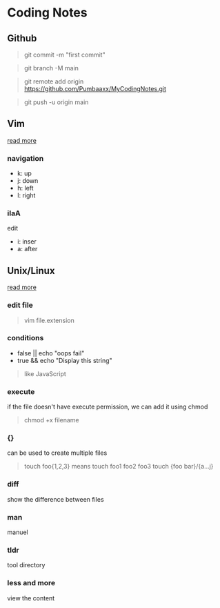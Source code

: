 # Coding Notes

## Github

> git commit -m "first commit"

> git branch -M main

> git remote add origin https://github.com/Pumbaaxx/MyCodingNotes.git

> git push -u origin main

## Vim
[read more](./vim.md)

### navigation
- k: up
- j: down
- h: left
- l: right

### iIaA
edit
- i: inser
- a: after

## Unix/Linux
[read more](./UnixLearning.md)

### edit file

> vim file.extension

### conditions
- false || echo "oops fail"
- true && echo "Display this string"

> like JavaScript

### execute
if the file doesn't have execute permission, we can add it using chmod

> chmod +x filename

### {}
can be used to create multiple files

> touch foo{1,2,3} means touch foo1 foo2 foo3
> touch {foo bar}/{a...j}

### diff
show the difference between files

### man
manuel

### tldr
tool directory

### less and more
view the content